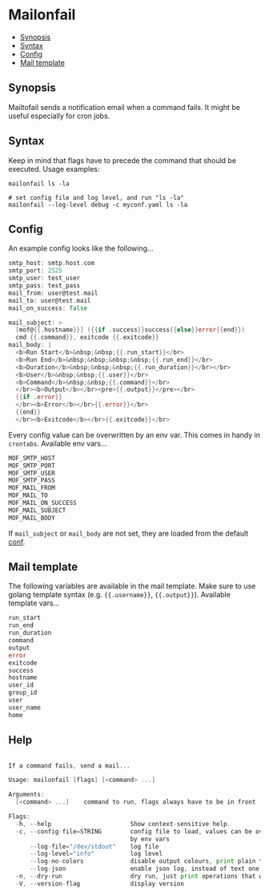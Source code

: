 # Mailonfail

<!-- toc -->

- [Synopsis](#synopsis)
- [Syntax](#syntax)
- [Config](#config)
- [Mail template](#mail-template)

<!-- /toc -->

## Synopsis

Mailtofail sends a notification email when a command fails. It might be useful especially for cron jobs.

## Syntax

Keep in mind that flags have to precede the command that should be executed. Usage examples:

```shell
mailonfail ls -la

# set config file and log level, and run "ls -la"
mailonfail --log-level debug -c myconf.yaml ls -la
```

## Config

An example config looks like the following...

```go mdox-exec="tail -n+2 examples/conf.yaml"
smtp_host: smtp.host.com
smtp_port: 2525
smtp_user: test_user
smtp_pass: test_pass
mail_from: user@test.mail
mail_to: user@test.mail
mail_on_success: false

mail_subject: >
  [mof@{{.hostname}}] ({{if .success}}success{{else}}error{{end}})
  cmd {{.command}}, exitcode {{.exitcode}}
mail_body: |
  <b>Run Start</b>&nbsp;&nbsp;{{.run_start}}</br>
  <b>Run End</b>&nbsp;&nbsp;&nbsp;&nbsp;{{.run_end}}</br>
  <b>Duration</b>&nbsp;&nbsp;&nbsp;{{.run_duration}}</br></br>
  <b>User</b>&nbsp;&nbsp;{{.user}}</br>
  <b>Command</b>&nbsp;&nbsp;{{.command}}</br>
  </br><b>Output</b></br><pre>{{.output}}</pre></br>
  {{if .error}}
  </br><b>Error</b></br>{{.error}}</br>
  {{end}}
  </br><b>Exitcode</b></br>{{.exitcode}}</br>
```

Every config value can be overwritten by an env var. This comes in handy in `crontabs`. Available env vars...

```go mdox-exec="sh/print_av_env_vars.sh"
MOF_SMTP_HOST
MOF_SMTP_PORT
MOF_SMTP_USER
MOF_SMTP_PASS
MOF_MAIL_FROM
MOF_MAIL_TO
MOF_MAIL_ON_SUCCESS
MOF_MAIL_SUBJECT
MOF_MAIL_BODY
```

If `mail_subject` or `mail_body` are not set, they are loaded from the default [conf](src/default_conf.yaml).

## Mail template

The following variables are available in the mail template. Make sure to use golang template syntax (e.g. `{{.username}}`, `{{.output}}`). Available template vars...

```go mdox-exec="sh/print_av_tpl_vars.sh"
run_start
run_end
run_duration
command
output
error
exitcode
success
hostname
user_id
group_id
user
user_name
home
```

## Help

```go mdox-exec="r -h"

If a command fails, send a mail...

Usage: mailonfail [flags] [<command> ...]

Arguments:
  [<command> ...]    command to run, flags always have to be in front

Flags:
  -h, --help                      Show context-sensitive help.
  -c, --config-file=STRING        config file to load, values can be overwritten
                                  by env vars
      --log-file="/dev/stdout"    log file
      --log-level="info"          log level
      --log-no-colors             disable output colours, print plain text
      --log-json                  enable json log, instead of text one
  -n, --dry-run                   dry run, just print operations that would run
  -V, --version-flag              display version
```
